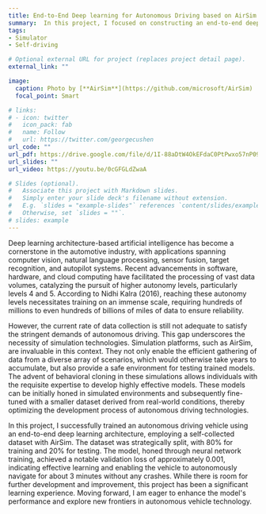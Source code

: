 ```yaml
---
title: End-to-End Deep learning for Autonomous Driving based on AirSim
summary:  In this project, I focused on constructing an end-to-end deep learning architecture to train the autonomous car based on an open-source simulator called AirSim, which is developed by Microsoft.
tags:
- Simulator
- Self-driving

# Optional external URL for project (replaces project detail page).
external_link: ""

image:
  caption: Photo by [**AirSim**](https://github.com/microsoft/AirSim)
  focal_point: Smart

# links:
# - icon: twitter
#   icon_pack: fab
#   name: Follow
#   url: https://twitter.com/georgecushen
url_code: ""
url_pdf: https://drive.google.com/file/d/1I-88aDtW4OkEFdaC0PtPwxo57nP09qr8/view?usp=sharing
url_slides: ""
url_video: https://youtu.be/0cGFGLdZwaA

# Slides (optional).
#   Associate this project with Markdown slides.
#   Simply enter your slide deck's filename without extension.
#   E.g. `slides = "example-slides"` references `content/slides/example-slides.md`.
#   Otherwise, set `slides = ""`.
# slides: example
---
```

Deep learning architecture-based artificial intelligence has become a cornerstone in the automotive industry, with applications spanning computer vision, natural language processing, sensor fusion, target recognition, and autopilot systems. Recent advancements in software, hardware, and cloud computing have facilitated the processing of vast data volumes, catalyzing the pursuit of higher autonomy levels, particularly levels 4 and 5. According to Nidhi Kalra (2016), reaching these autonomy levels necessitates training on an immense scale, requiring hundreds of millions to even hundreds of billions of miles of data to ensure reliability.

However, the current rate of data collection is still not adequate to satisfy the stringent demands of autonomous driving. This gap underscores the necessity of simulation technologies. Simulation platforms, such as AirSim, are invaluable in this context. They not only enable the efficient gathering of data from a diverse array of scenarios, which would otherwise take years to accumulate, but also provide a safe environment for testing trained models. The advent of behavioral cloning in these simulations allows individuals with the requisite expertise to develop highly effective models. These models can be initially honed in simulated environments and subsequently fine-tuned with a smaller dataset derived from real-world conditions, thereby optimizing the development process of autonomous driving technologies.

In this project, I successfully trained an autonomous driving vehicle using an end-to-end deep learning architecture, employing a self-collected dataset with AirSim. The dataset was strategically split, with 80% for training and 20% for testing. The model, honed through neural network training, achieved a notable validation loss of approximately 0.001, indicating effective learning and enabling the vehicle to autonomously navigate for about 3 minutes without any crashes. While there is room for further development and improvement, this project has been a significant learning experience. Moving forward, I am eager to enhance the model's performance and explore new frontiers in autonomous vehicle technology.